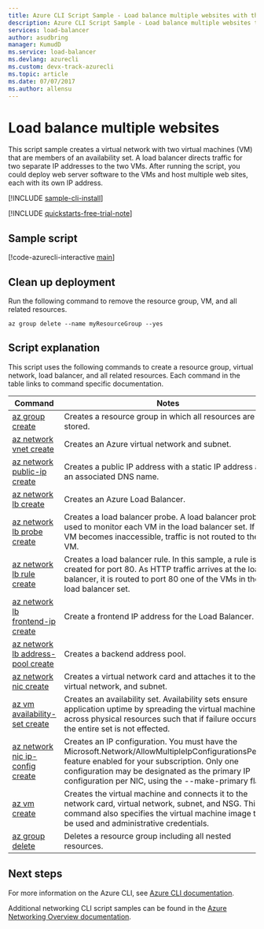 ```yaml
---
title: Azure CLI Script Sample - Load balance multiple websites with the Azure CLI | Microsoft Docs
description: Azure CLI Script Sample - Load balance multiple websites to the same virtual machine
services: load-balancer
author: asudbring
manager: KumudD
ms.service: load-balancer
ms.devlang: azurecli
ms.custom: devx-track-azurecli
ms.topic: article
ms.date: 07/07/2017
ms.author: allensu
---
```


# Load balance multiple websites

This script sample creates a virtual network with two virtual machines (VM) that are members of an availability set. A load balancer directs traffic for two separate IP addresses to the two VMs. After running the script, you could deploy web server software to the VMs and host multiple web sites, each with its own IP address.

[!INCLUDE [sample-cli-install](~/reusable-content/ce-skilling/azure/includes/sample-cli-install.md)]

[!INCLUDE [quickstarts-free-trial-note](~/reusable-content/ce-skilling/azure/includes/quickstarts-free-trial-note.md)]

## Sample script


[!code-azurecli-interactive [main](../../../cli_scripts/load-balancer/load-balance-multiple-web-sites-vm/load-balance-multiple-web-sites-vm.sh "Load balance multiple web sites")]

## Clean up deployment 

Run the following command to remove the resource group, VM, and all related resources.

```azurecli
az group delete --name myResourceGroup --yes
```

## Script explanation

This script uses the following commands to create a resource group, virtual network, load balancer, and all related resources. Each command in the table links to command specific documentation.

| Command | Notes |
|---|---|
| [az group create](/cli/azure/group) | Creates a resource group in which all resources are stored. |
| [az network vnet create](/cli/azure/network/vnet) | Creates an Azure virtual network and subnet. |
| [az network public-ip create](/cli/azure/network/public-ip) | Creates a public IP address with a static IP address and an associated DNS name. |
| [az network lb create](/cli/azure/network/lb) | Creates an Azure Load Balancer. |
| [az network lb probe create](/cli/azure/network/lb/probe) | Creates a load balancer probe. A load balancer probe is used to monitor each VM in the load balancer set. If any VM becomes inaccessible, traffic is not routed to the VM. |
| [az network lb rule create](/cli/azure/network/lb/rule) | Creates a load balancer rule. In this sample, a rule is created for port 80. As HTTP traffic arrives at the load balancer, it is routed to port 80 one of the VMs in the load balancer set. |
| [az network lb frontend-ip create](/cli/azure/network/lb/frontend-ip) | Create a frontend IP address for the Load Balancer. |
| [az network lb address-pool create](/cli/azure/network/lb/address-pool) | Creates a backend address pool. |
| [az network nic create](/cli/azure/network/nic) | Creates a virtual network card and attaches it to the virtual network, and subnet. |
| [az vm availability-set create](/cli/azure/network/lb/rule) | Creates an availability set. Availability sets ensure application uptime by spreading the virtual machines across physical resources such that if failure occurs, the entire set is not effected. |
| [az network nic ip-config create](/cli/azure/network/nic/ip-config) | Creates an IP configuration. You must have the Microsoft.Network/AllowMultipleIpConfigurationsPerNic feature enabled for your subscription. Only one configuration may be designated as the primary IP configuration per NIC, using the --make-primary flag. |
| [az vm create](/cli/azure/vm/availability-set) | Creates the virtual machine and connects it to the network card, virtual network, subnet, and NSG. This command also specifies the virtual machine image to be used and administrative credentials.  |
| [az group delete](/cli/azure/vm/extension) | Deletes a resource group including all nested resources. |

## Next steps

For more information on the Azure CLI, see [Azure CLI documentation](/cli/azure).

Additional networking CLI script samples can be found in the [Azure Networking Overview documentation](../cli-samples.md?toc=%2fazure%2fnetworking%2ftoc.json).
